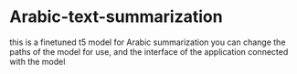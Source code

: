 ﻿# Arabic-text-summarization
 this is a finetuned t5 model for Arabic summarization you can change the paths of the model for use, and the interface of the application connected with the model
